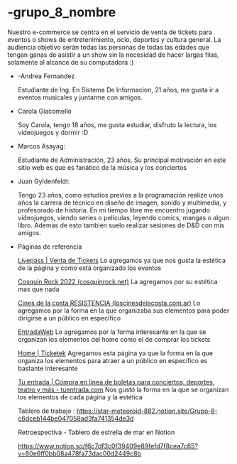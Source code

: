 # -grupo_8_nombre

Nuestro e-commerce se centra en el servicio de venta de tickets para eventos o shows de entretenimiento, ocio, deportes y cultura general.
La audiencia objetivo serán todas las personas de todas las edades que tengan ganas de asistir a un show sin la necesidad de hacer largas filas, solamente al alcance de su computadora :)

- -Andrea Fernandez
    
    Estudiante de Ing. En Sistema De Informacion, 21 años, me gusta ir a eventos musicales y juntarme con amigos.
    
- Carola Giacomello
    
    Soy Carola, tengo 18 años, me gusta estudiar, disfruto la lectura, los videojuegos y dormir :D
    
- Marcos Asayag:
    
    Estudiante de Administración, 23 años, Su principal motivación en este sitio web es que es fanático de la música y los conciertos
    
- Juan Gyldenfeldt:

    Tengo 23 años, como estudios previos a la programación realize unos años la carrera de técnico en diseño de imagen, sonido y multimedia, y profesorado de historia.
    En mi tiempo libre me encuentro jugando videojuegos, viendo series o películas, leyendo comics, mangas o algun libro. Ademas de esto tambien suelo realizar sesiones de D&D
    con mis amigos.


- Páginas de referencia
    
    [Livepass | Venta de Tickets](https://www.livepass.com.ar/)
    Lo agregamos ya que nos gusta la estética de la página y como está organizado los eventos 
    
    [Cosquín Rock 2022 (cosquinrock.net)](https://cosquinrock.net/)
    La agregamos por su estética mas que nada

    [Cines de la costa RESISTENCIA (loscinesdelacosta.com.ar)](http://resistencia.loscinesdelacosta.com.ar/)
    Lo agregamos por la forma en la que organizaba sus elementos para poder dirigirse a un público en específico

    [EntradaWeb](https://www.entradaweb.com.ar/)
    Lo agregamos por la forma interesante en la que se organizan los elementos del home como el de comprar los tickets

    [Home | Ticketek](https://www.ticketek.com.ar/)
    Agregamos esta página ya que la forma en la que organiza los elementos para atraer a un público en específico es bastante interesante

    [Tu entrada | Compra en línea de boletas para conciertos, deportes, teatro y más - tuentrada.com](https://tuentrada.com/)
    Nos gustó la forma en la que se organizan los elementos de cada página y la estética

    Tablero de trabajo : https://star-meteoroid-882.notion.site/Grupo-8-c6dceb144be047058ad3fa741354de3d
    

    Retroespectiva - Tablero de estrella de mar en Notion

    https://www.notion.so/f6c7df3c0f39409e89fefd7f8cea7c65?v=80e6ff0bb08a478fa73dac00d2449c8b

    
